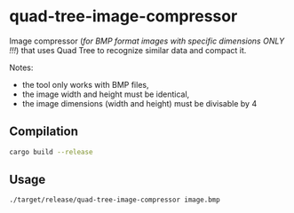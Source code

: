 # quad-tree-image-compressor

Image compressor (*for BMP format images with specific dimensions ONLY !!!*) that uses Quad Tree to recognize similar data and compact it.

Notes:
 * the tool only works with BMP files,
 * the image width and height must be identical,
 * the image dimensions (width and height) must be divisable by 4

## Compilation

```sh
cargo build --release
```

## Usage

```sh
./target/release/quad-tree-image-compressor image.bmp
```

